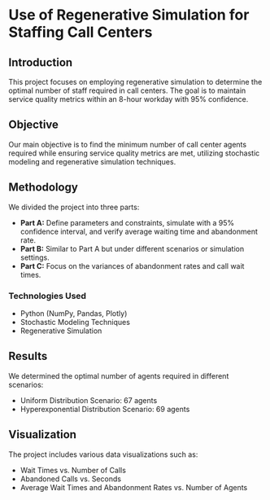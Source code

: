 # Use of Regenerative Simulation for Staffing Call Centers

## Introduction
This project focuses on employing regenerative simulation to determine the optimal number of staff required in call centers. The goal is to maintain service quality metrics within an 8-hour workday with 95% confidence.

## Objective
Our main objective is to find the minimum number of call center agents required while ensuring service quality metrics are met, utilizing stochastic modeling and regenerative simulation techniques.

## Methodology
We divided the project into three parts:
- **Part A:** Define parameters and constraints, simulate with a 95% confidence interval, and verify average waiting time and abandonment rate.
- **Part B:** Similar to Part A but under different scenarios or simulation settings.
- **Part C:** Focus on the variances of abandonment rates and call wait times.

### Technologies Used
- Python (NumPy, Pandas, Plotly)
- Stochastic Modeling Techniques
- Regenerative Simulation

## Results
We determined the optimal number of agents required in different scenarios:
- Uniform Distribution Scenario: 67 agents
- Hyperexponential Distribution Scenario: 69 agents

## Visualization
The project includes various data visualizations such as:
- Wait Times vs. Number of Calls
- Abandoned Calls vs. Seconds
- Average Wait Times and Abandonment Rates vs. Number of Agents

